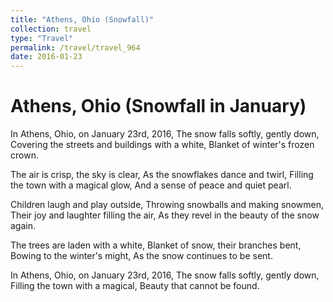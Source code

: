 ```yaml
---
title: "Athens, Ohio (Snowfall)"
collection: travel
type: "Travel"
permalink: /travel/travel_964
date: 2016-01-23
---
```


# Athens, Ohio (Snowfall in January)
In Athens, Ohio, on January 23rd, 2016,
The snow falls softly, gently down,
Covering the streets and buildings with a white,
Blanket of winter's frozen crown.

The air is crisp, the sky is clear,
As the snowflakes dance and twirl,
Filling the town with a magical glow,
And a sense of peace and quiet pearl.

Children laugh and play outside,
Throwing snowballs and making snowmen,
Their joy and laughter filling the air,
As they revel in the beauty of the snow again.

The trees are laden with a white,
Blanket of snow, their branches bent,
Bowing to the winter's might,
As the snow continues to be sent.

In Athens, Ohio, on January 23rd, 2016,
The snow falls softly, gently down,
Filling the town with a magical,
Beauty that cannot be found.
